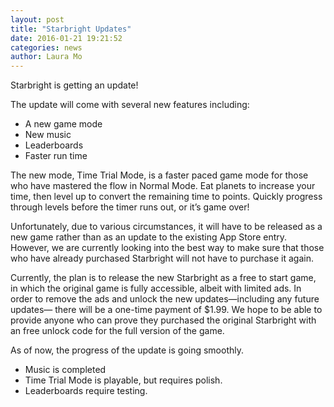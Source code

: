 ```yaml
---
layout: post
title: "Starbright Updates"
date: 2016-01-21 19:21:52
categories: news
author: Laura Mo
---
```

Starbright is getting an update!

The update will come with several new features including:
 - A new game mode
 - New music
 - Leaderboards
 - Faster run time

The new mode, Time Trial Mode, is a faster paced game mode for those who have mastered the flow in Normal Mode. Eat planets to increase your time, then level up to convert the remaining time to points. Quickly progress through levels before the timer runs out, or it’s game over!

Unfortunately, due to various circumstances, it will have to be released as a new game rather than as an update to the existing App Store entry. However, we are currently looking into the best way to make sure that those who have already purchased Starbright will not have to purchase it again.

Currently, the plan is to release the new Starbright as a free to start game, in which the original game is fully accessible, albeit with limited ads. In order to remove the ads and unlock the new updates—including any future updates— there will be a one-time payment of $1.99. We hope to be able to provide anyone who can prove they purchased the original Starbright with an free unlock code for the full version of the game.

As of now, the progress of the update is going smoothly.
 - Music is completed
 - Time Trial Mode is playable, but requires polish.
 - Leaderboards require testing.
